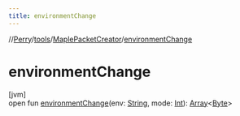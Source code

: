 ```yaml
---
title: environmentChange
---
```

//[Perry](../../../index.html)/[tools](../index.html)/[MaplePacketCreator](index.html)/[environmentChange](environment-change.html)



# environmentChange



[jvm]\
open fun [environmentChange](environment-change.html)(env: [String](https://docs.oracle.com/javase/8/docs/api/java/lang/String.html), mode: [Int](https://kotlinlang.org/api/latest/jvm/stdlib/kotlin/-int/index.html)): [Array](https://kotlinlang.org/api/latest/jvm/stdlib/kotlin/-array/index.html)<[Byte](https://kotlinlang.org/api/latest/jvm/stdlib/kotlin/-byte/index.html)>




